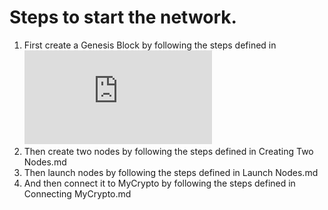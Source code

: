 # Steps to start the network.

1. First create a Genesis Block by following the steps defined in ![Creating a Genesis Block](https://github.com/mjilyas/blockchain-homework/blob/master/POA%20Development%20Chain/Creating%20a%20Genesis%20Block.md)
2. Then create two nodes by following the steps defined in Creating Two Nodes.md
3. Then launch nodes by following the steps defined in Launch Nodes.md
4. And then connect it to MyCrypto by following the steps defined in Connecting MyCrypto.md


